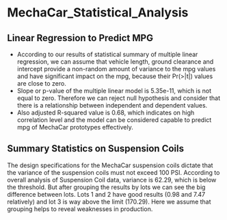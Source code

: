 # MechaCar_Statistical_Analysis
## Linear Regression to Predict MPG
- According to our results of statistical summary of multiple linear regression, we can assume that vehicle length, ground clearance and intercept provide a non-random amount of variance to the mpg values and have significant impact on the mpg, because their Pr(>|t|) values are close to zero. 
- Slope or p-value of the multiple linear model is 5.35e-11, which is not equal to zero. Therefore we can reject null hypothesis and consider that there is a relationship between independent and dependent values.
- Also adjusted R-squared value is 0.68, which indicates on high correlation level and the model can be considered capable to predict mpg of MechaCar prototypes effectively.

## Summary Statistics on Suspension Coils
The design specifications for the MechaCar suspension coils dictate that the variance of the suspension coils must not exceed 100 PSI. According to overall analysis of Suspension Coil data, variance is 62.29, which is below the threshold. But after grouping the results by lots we can see the big difference between lots. Lots 1 and 2 have good results (0.98 and 7.47 relatively) and lot 3 is way above the limit (170.29). Here we assume that grouping helps to reveal weaknesses in production.
